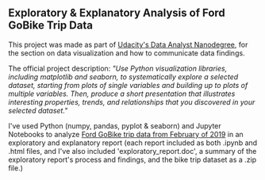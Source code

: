 ## Exploratory & Explanatory Analysis of Ford GoBike Trip Data
This project was made as part of [Udacity's Data Analyst Nanodegree](https://www.udacity.com/course/data-analyst-nanodegree--nd002), for the section on data visualization and how to communicate data findings. 

The official project description: _"Use Python visualization libraries, including matplotlib and seaborn, to systematically explore a selected dataset, starting from plots of single variables and building up to plots of multiple variables. Then, produce a short presentation that illustrates interesting properties, trends, and relationships that you discovered in your selected dataset."_

I've used Python (numpy, pandas, pyplot & seaborn) and Jupyter Notebooks to analyze [Ford GoBike trip data from February of 2019](https://www.kaggle.com/chirag02/ford-gobike-2019feb-tripdata) in an exploratory and explanatory report (each report included as both .ipynb and .html files, and I've also included 'exploratory_report.doc', a summary of the exploratory report's process and findings, and the bike trip dataset as a .zip file.)
